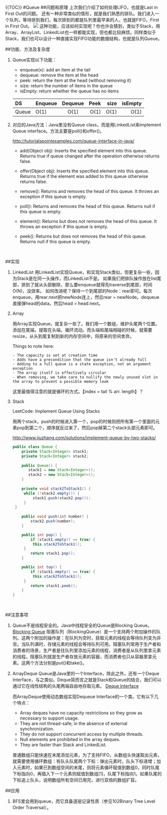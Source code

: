 {{TOC}}
#Queue
##问题和原理
上次我们介绍了如何处理LIFO，也就是Last in First Out的问题。
还有一种非常类似的情形，就是我们熟悉的排队。我们进入一个队列，等待排到我们，每次排到的都是队列里最早来的人，也就是FIFO，First in First Out。
![](http://cs.lmu.edu/~ray/images/queues.png)
这种功能，应该如何实现呢？你也许会猜到，类似于Stack，用Array、ArrayList、LinkedList也一样都能实现，但也都比较麻烦。同样类似于Stack，我们也可以设计一种直接实现FIFO功能的数据结构，也就是队列Queue。

##功能、方法及复杂度
1. Queue实现以下功能：

   - enqueue(x): add an item at the tail
   - dequeue: remove the item at the head
   - peek: return the item at the head (without removing it)
   - size: return the number of items in the queue
   - isEmpty: return whether the queue has no items

   | DS    | Enqueue | Dequeue | Peek | size | isEmpty |
   | :---- | :------ | :-----: | ---: | ---: | ------: |
   | Queue | O(1)    |  O(1)   | O(1) | O(1) |    O(1) |

2. 对应的Java方法：Java里没有Queue class，而是用LinkedList来implement Queue interface。方法主要是poll()和offer()。

   http://tutorialspointexamples.com/queue-interface-in-java/

   - add(Object obj): Inserts the specified element into this queue. Returns true if queue changed after the operation otherwise returns false.

   - offer(Object obj): Inserts the specified element into this queue. Returns true if the element was added to this queue otherwise returns false.

   - remove(): Returns and removes the head of this queue. It throws an exception if this queue is empty.

   - poll(): Returns and removes the head of this queue. Returns null if this queue is empty.

   - element(): Returns but does not removes the head of this queue. It throws an exception if this queue is empty.

   - peek(): Returns but does not removes the head of this queue. Returns null if this queue is empty.

     ​

##实现
1. LinkedList
   用LinkedList实现Queue，和实现Stack类似，但更复杂一些，因为Stack是在同一头操作，而LinkedList不是。
   如果我们把排队操作放在list尾部，排到了就从头部删除，那么要enqueue就得先traverse到尾部，时间O(N)，没效率。
   如何改进呢？保持一个到尾部的Node：rear即可。每次enqueue，用rear.next把newNode连上，然后rear = newNode。dequeue直接弹head的data，然后head = head.next。

2. Array

   用Array实现Queue，就复杂一些了。我们用一个数组，维护头尾两个位置。添加在尾端，提取在头端，循环流动。而头端和尾端相碰的时候，就需要resize，从头到尾复制到新的内存空间中，将原来的空间舍弃。

   Things to note here:

   ```
   - The capacity is set at creation time
   - Adds have a precondition that the queue isn't already full
   - Adding to a full queue is a state exception, not an argument exception
   - The array itself is effectively circular
   - When removing, we take care to nullify the newly unused slot in the array to prevent a possible memory leak
   ```

   这里最值得注意的就是循环的方式。【index = tail % arr. length】？

3. Stack

   LeetCode: Implement Queue Using Stacks

   用两个stack，push的时候进入第一个，pop的时候则把所有第一个里面的元素pop到第二个，顺序就反过来了，然后pop掉第二个stack头部元素即可。

   http://www.jiuzhang.com/solutions/implement-queue-by-two-stacks/

   ```java
   public class Queue {
       private Stack<Integer> stack1;
       private Stack<Integer> stack2;
       
       public Queue() {
          stack1 = new Stack<Integer>();
          stack2 = new Stack<Integer>();
       }
       
       private void stack2ToStack1() {
   		while (!stack2.empty()) {
   			stack1.push(stack2.pop());
   		}
   	}
   	
       public void push(int number) {
           stack2.push(number);
       }

       public int pop() {
           if (stack1.empty() == true) {
   			this.stack2ToStack1();
   		}
           return stack1.pop();
       }

       public int top() {
           if (stack1.empty() == true) {
   			this.stack2ToStack1();
   		}
           return stack1.peek();
       }
   }
   ```

   ​


##注意事项
1. Queue不是线程安全的。Java中线程安全的Queue是Blocking Queue。
   [Blocking Queue](http://www.infoq.com/cn/articles/java-blocking-queue/)
   阻塞队列（BlockingQueue）是一个支持两个附加操作的队列。这两个附加的操作是：在队列为空时，获取元素的线程会等待队列变为非空。当队列满时，存储元素的线程会等待队列可用。阻塞队列常用于生产者和消费者的场景，生产者是往队列里添加元素的线程，消费者是从队列里拿元素的线程。阻塞队列就是生产者存放元素的容器，而消费者也只从容器里拿元素。这两个方法分别是put()和take()。
2. ArrayDeque
   Queue是Java里的一个Interface，除此之外，还有一个Deque Interface，与之类似。Deque简而言之就是Stack和Queue的结合，我们可以通过它在线性结构的头尾两端自由地存取元素。
   [Deque Interface](https://docs.oracle.com/javase/tutorial/collections/interfaces/deque.html)

   而ArrayDeque使用动态数组实现Dequeue Interface的一个类。它有以下几个特点：
   - Array deques have no capacity restrictions so they grow as necessary to support usage.
   - They are not thread-safe; in the absence of external synchronization.
   - They do not support concurrent access by multiple threads.
   - Null elements are prohibited in the array deques.
   - They are faster than Stack and LinkedList.

   普通数组只能快速在末尾添加元素，为了支持FIFO，从数组头快速取出元素，就需要使用循环数组：有队头队尾两个下标：弹出元素时，队头下标递增；加入元素时，如果已到数组空间的末尾，则将元素循环赋值到数组0，同时队尾下标指向0，再插入下一个元素则赋值到数组[1]，队尾下标指向1。如果队尾的下标追上队头，说明数组所有空间已用完，进行双倍的数组扩容。



##应用

1. BFS里会用到queue，而它具备逐层记录性质（参见102Binary Tree Level Order Traversal）。